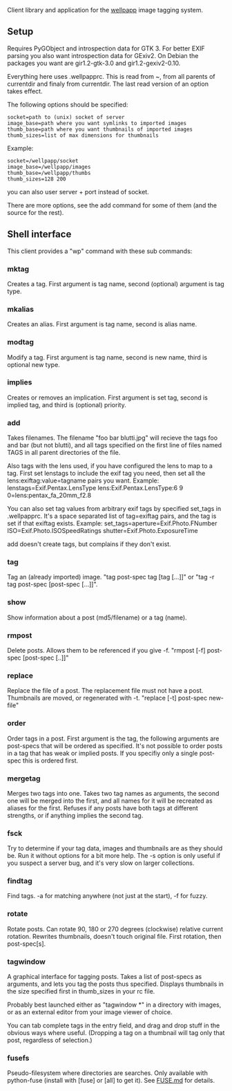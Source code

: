 Client library and application for the
[wellpapp](https://github.com/drougge/wellpapp) image tagging system.

## Setup

Requires PyGObject and introspection data for GTK 3. For better EXIF
parsing you also want introspection data for GExiv2. On Debian the packages
you want are gir1.2-gtk-3.0 and gir1.2-gexiv2-0.10.

Everything here uses .wellpapprc. This is read from ~, from all parents
of currentdir and finaly from currentdir. The last read version of an
option takes effect.

The following options should be specified:

	socket=path to (unix) socket of server
	image_base=path where you want symlinks to imported images
	thumb_base=path where you want thumbnails of imported images
	thumb_sizes=list of max dimensions for thumbnails

Example:

	socket=/wellpapp/socket
	image_base=/wellpapp/images
	thumb_base=/wellpapp/thumbs
	thumb_sizes=128 200

you can also user server + port instead of socket.

There are more options, see the add command for some of them (and the
source for the rest).

## Shell interface

This client provides a "wp" command with these sub commands:

### mktag
Creates a tag. First argument is tag name, second (optional) argument is
tag type.

### mkalias
Creates an alias. First argument is tag name, second is alias name.

### modtag
Modify a tag. First argument is tag name, second is new name, third is
optional new type.

### implies
Creates or removes an implication. First argument is set tag, second is
implied tag, and third is (optional) priority.

### add
Takes filenames. The filename "foo bar blutti.jpg" will recieve the tags
foo and bar (but not blutti), and all tags specified on the first line of
files named TAGS in all parent directories of the file.

Also tags with the lens used, if you have configured the lens to map to a tag.
First set lenstags to include the exif tag you need, then set all the
lens:exiftag:value=tagname pairs you want. Example:
lenstags=Exif.Pentax.LensType
lens:Exif.Pentax.LensType:6 9 0=lens:pentax_fa_20mm_f2.8

You can also set tag values from arbitrary exif tags by specified set_tags in
.wellpapprc. It's a space separated list of tag=exiftag pairs, and the tag is
set if that exiftag exists. Example:
set_tags=aperture=Exif.Photo.FNumber ISO=Exif.Photo.ISOSpeedRatings shutter=Exif.Photo.ExposureTime

add doesn't create tags, but complains if they don't exist.

### tag
Tag an (already imported) image. "tag post-spec tag [tag [...]]" or
"tag -r tag post-spec [post-spec [...]]".

### show
Show information about a post (md5/filename) or a tag (name).

### rmpost
Delete posts. Allows them to be referenced if you give -f.
"rmpost [-f] post-spec [post-spec [..]]"

### replace
Replace the file of a post. The replacement file must not have a post.
Thumbnails are moved, or regenerated with -t.
"replace [-t] post-spec new-file"

### order
Order tags in a post. First argument is the tag, the following arguments are
post-specs that will be ordered as specified. It's not possible to order posts
in a tag that has weak or implied posts. If you specifiy only a single
post-spec this is ordered first.

### mergetag
Merges two tags into one. Takes two tag names as arguments, the second one
will be merged into the first, and all names for it will be recreated as
aliases for the first. Refuses if any posts have both tags at different
strengths, or if anything implies the second tag.

### fsck
Try to determine if your tag data, images and thumbnails are as they should
be. Run it without options for a bit more help. The -s option is only
useful if you suspect a server bug, and it's very slow on larger
collections.

### findtag
Find tags. -a for matching anywhere (not just at the start), -f for fuzzy.

### rotate
Rotate posts. Can rotate 90, 180 or 270 degrees (clockwise) relative
current rotation. Rewrites thumbnails, doesn't touch original file.
First rotation, then post-spec[s].

### tagwindow
A graphical interface for tagging posts. Takes a list of post-specs as
arguments, and lets you tag the posts thus specified. Displays thumbnails
in the size specified first in thumb_sizes in your rc file.

Probably best launched either as "tagwindow *" in a directory with images,
or as an external editor from your image viewer of choice.

You can tab complete tags in the entry field, and drag and drop stuff in
the obvious ways where useful. (Dropping a tag on a thumbnail will tag only
that post, regardless of selection.)

### fusefs
Pseudo-filesystem where directories are searches.
Only available with python-fuse (install with [fuse] or [all] to get it).
See [FUSE.md](FUSE.md) for details.
